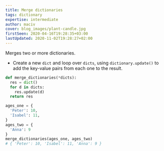```yaml
---
title: Merge dictionaries
tags: dictionary
expertise: intermediate
author: maciv
cover: blog_images/plant-candle.jpg
firstSeen: 2020-04-16T19:28:35+03:00
lastUpdated: 2020-11-02T19:28:27+02:00
---
```


Merges two or more dictionaries.

- Create a new `dict` and loop over `dicts`, using `dictionary.update()` to add the key-value pairs from each one to the result.

```py
def merge_dictionaries(*dicts):
  res = dict()
  for d in dicts:
    res.update(d)
  return res
```

```py
ages_one = {
  'Peter': 10,
  'Isabel': 11,
}
ages_two = {
  'Anna': 9
}
merge_dictionaries(ages_one, ages_two)
# { 'Peter': 10, 'Isabel': 11, 'Anna': 9 }
```
